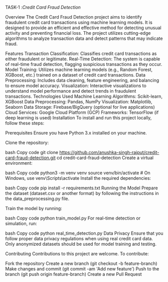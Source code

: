 TASK-1 :*Credit Card Fraud Detection*

Overview
The Credit Card Fraud Detection project aims to identify fraudulent credit card transactions using machine learning models. It is designed to provide an efficient and effective method for detecting unusual activity and preventing financial loss. The project utilizes cutting-edge algorithms to analyze transaction data and detect patterns that may indicate fraud.

Features
Transaction Classification: Classifies credit card transactions as either fraudulent or legitimate.
Real-Time Detection: The system is capable of real-time fraud detection, flagging suspicious transactions as they occur.
Model Training: Utilizes machine learning models (e.g., Random Forest, XGBoost, etc.) trained on a dataset of credit card transactions.
Data Preprocessing: Includes data cleaning, feature engineering, and balancing to ensure model accuracy.
Visualization: Interactive visualizations to understand model performance and detect trends in fraudulent transactions.
Technologies Used
Machine Learning Algorithms: Scikit-learn, XGBoost
Data Preprocessing: Pandas, NumPy
Visualization: Matplotlib, Seaborn
Data Storage: Firebase/BigQuery (optional for live applications)
Cloud Services: Google Cloud Platform (GCP)
Frameworks: TensorFlow (if deep learning is used)
Installation
To install and run this project locally, follow these steps:

Prerequisites
Ensure you have Python 3.x installed on your machine.

Clone the repository:

bash
Copy code
git clone https://github.com/anushka-singh-rajput/credit-card-fraud-detection.git
cd credit-card-fraud-detection
Create a virtual environment:

bash
Copy code
python3 -m venv venv
source venv/bin/activate  # On Windows, use venv\Scripts\activate
Install the required dependencies:

bash
Copy code
pip install -r requirements.txt
Running the Model
Prepare the dataset (dataset.csv or another format) by following the instructions in the data_preprocessing.py file.

Train the model by running:

bash
Copy code
python train_model.py
For real-time detection or simulation, run:

bash
Copy code
python real_time_detection.py
Data Privacy
Ensure that you follow proper data privacy regulations when using real credit card data. Only anonymized datasets should be used for model training and testing.

Contributing
Contributions to this project are welcome. To contribute:

Fork the repository
Create a new branch (git checkout -b feature-branch)
Make changes and commit (git commit -am 'Add new feature')
Push to the branch (git push origin feature-branch)
Create a new Pull Request
